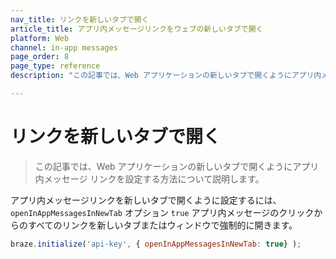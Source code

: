 ```yaml
---
nav_title: リンクを新しいタブで開く
article_title: アプリ内メッセージリンクをウェブの新しいタブで開く
platform: Web
channel: in-app messages
page_order: 8
page_type: reference
description: "この記事では、Web アプリケーションの新しいタブで開くようにアプリ内メッセージ リンクを設定する方法について説明します。"

---
```


# リンクを新しいタブで開く

> この記事では、Web アプリケーションの新しいタブで開くようにアプリ内メッセージ リンクを設定する方法について説明します。

アプリ内メッセージリンクを新しいタブで開くように設定するには、 `openInAppMessagesInNewTab` オプション `true` アプリ内メッセージのクリックからのすべてのリンクを新しいタブまたはウィンドウで強制的に開きます。

```javascript
braze.initialize('api-key', { openInAppMessagesInNewTab: true} );
```
